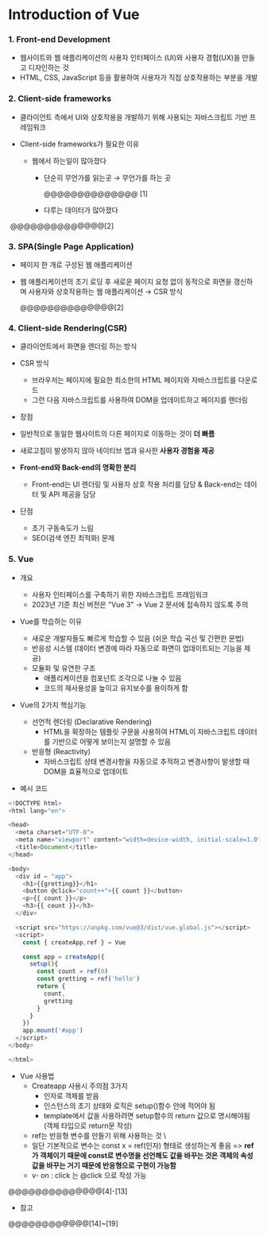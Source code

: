# Introduction of Vue

### 1. Front-end Development

- 웹사이트와 웹 애플리케이션의 사용자 인터페이스 (UI)와 사용자 경험(UX)을 만들고 디자인하는 것
- HTML, CSS, JavaScript 등을 활용하여 사용자가 직접 상호작용하는 부분을 개발

### 2. Client-side frameworks

- 클라이언트 측에서 UI와 상호작용을 개발하기 위해 사용되는 자바스크립트 기반 프레임워크

- Client-side frameworks가 필요한 이유 

  - 웹에서 하는일이 많아졌다

    - 단순히 무언가를 읽는곳 → 무언가를 하는 곳

      @@@@@@@@@@@@@@ [1]

    - 다루는 데이터가 많아졌다

​			@@@@@@@@@@@@@@[2]

### 3. SPA(Single Page Application)

- 페이지 한 개로 구성된 웹 애플리케이션
- 웹 애플리케이션의 초기 로딩 후 새로운 페이지 요청 없이 동적으로 화면을 갱신하며 사용자와 상호작용하는 웹 애플리케이션 → CSR 방식

 	@@@@@@@@@@@@@@[2]

### 4. Client-side Rendering(CSR)

- 클라이언트에서 화면을 렌더링 하는 방식

- CSR 방식
  - 브라우저는 페이지에 필요한 최소한의 HTML 페이지와 자바스크립트를 다운로드
  - 그런 다음 자바스크립트를 사용하여 DOM을 업데이트하고 페이지를 렌더링
-  장점
  - 일반적으로 동일한 웹사이트의 다른 페이지로 이동하는 것이 **더 빠름**
  - 새로고침이 발생하지 않아 네이티브 앱과 유사한 **사용자 경험을 제공**
  - **Front-end와 Back-end의 명확한 분리**
    - Front-end는 UI 렌더링 및 사용자 상호 작용 처리를 담당 & Back-end는 데이터 및 API 제공을 담당

- 단점
  - 초기 구동속도가 느림
  - SEO(검색 엔진 최적화) 문제

### 5. Vue

- 개요
  - 사용자 인터페이스를 구축하기 위한 자바스크립트 프레임워크
  - 2023년 기준 최신 버전은 "Vue 3" → Vue 2 문서에 접속하지 않도록 주의
- Vue를 학습하는 이유
  - 새로운 개발자들도 빠르게 학습할 수 있음 (쉬운 학습 곡선 및 간편한 문법)
  - 반응성 시스템 (데이터 변경에 따라 자동으로 화면이 업데이트되는 기능을 제공)
  - 모듈화 및 유연한 구조
    - 애플리케이션을 컴포넌트 조각으로 나눌 수 있음
    - 코드의 재사용성을 높이고 유지보수를 용이하게 함

- Vue의 2가지 핵심기능
  - 선언적 렌더링 (Declarative Rendering)
    - HTML을 확장하는 템플릿 구문을 사용하여 HTML이 자바스크립트 데이터를 기반으로 어떻게 보이는지 설명할 수 있음
  - 반응형 (Reactivity)
    - 자바스크립트 상태 변경사항을 자동으로 추적하고 변경사항이 발생할 때 DOM을 효율적으로 업데이트

- 예시 코드

```javascript
<!DOCTYPE html>
<html lang="en">

<head>
  <meta charset="UTF-8">
  <meta name="viewport" content="width=device-width, initial-scale=1.0">
  <title>Document</title>
</head>

<body>
  <div id = "app">
    <h1>{{gretting}}</h1>
    <button @click="count++">{{ count }}</button>
    <p>{{ count }}</p>
    <h3>{{ count }}</h3>
  </div>

  <script src="https://unpkg.com/vue@3/dist/vue.global.js"></script>
  <script>
    const { createApp,ref } = Vue

    const app = createApp({
      setup(){
        const count = ref(0)
        const gretting = ref('hello')
        return {
          count,
          gretting
        }
      }
    })
    app.mount('#app')
  </script>
</body>

</html>
```

- Vue 사용법
  - Createapp 사용시 주의점 3가지
    - 인자로 객체를 받음
    - 인스턴스의 초기 상태와 로직은 setup()함수 안에 적어야 됨
    - template에서 값을 사용하려면 setup함수의 return 값으로 명시해야됨 (객체 타입으로 return문 작성)
  - ref는 반응형 변수를 만들기 위해 사용하는 것 \
  - 일단 기본적으로 변수는 const x = ref(인자) 형태로 생성하는게 좋음
    => **ref가 객체이기 때문에 const로 변수명을 선언해도 값을 바꾸는 것은 객체의 속성값을 바꾸는 거기 때문에 반응형으로 구현이 가능함**
  - v- on : click 는 @click 으로 작성 가능 

@@@@@@@@@@@@@@[4]-[13]



- 참고

@@@@@@@@@@@@[14]~[19]